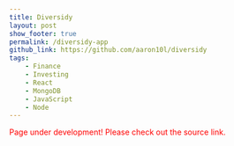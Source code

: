 ```yaml
---
title: Diversidy
layout: post
show_footer: true
permalink: /diversidy-app
github_link: https://github.com/aaron10l/diversidy
tags: 
    - Finance
    - Investing
    - React
    - MongoDB
    - JavaScript
    - Node
---
```


<span style="color: red">Page under development! Please check out the source link.</span>